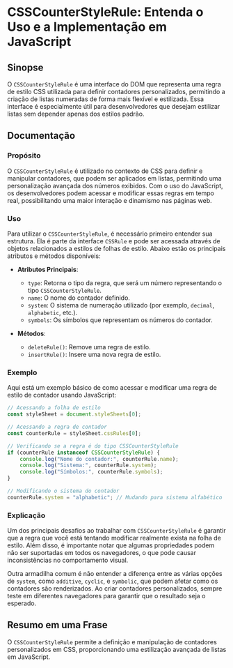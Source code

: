 <!--
Meta Description: # CSSCounterStyleRule: Entenda o Uso e a Implementação em JavaScript ## Sinopse O `CSSCounterStyleRule` é uma interface do DOM que representa uma regr...
Meta Keywords: que, csscounterstylerule, uma, regra, estilo
-->

# CSSCounterStyleRule: Entenda o Uso e a Implementação em JavaScript

## Sinopse
O `CSSCounterStyleRule` é uma interface do DOM que representa uma regra de estilo CSS utilizada para definir contadores personalizados, permitindo a criação de listas numeradas de forma mais flexível e estilizada. Essa interface é especialmente útil para desenvolvedores que desejam estilizar listas sem depender apenas dos estilos padrão.

## Documentação
### Propósito
O `CSSCounterStyleRule` é utilizado no contexto de CSS para definir e manipular contadores, que podem ser aplicados em listas, permitindo uma personalização avançada dos números exibidos. Com o uso do JavaScript, os desenvolvedores podem acessar e modificar essas regras em tempo real, possibilitando uma maior interação e dinamismo nas páginas web.

### Uso
Para utilizar o `CSSCounterStyleRule`, é necessário primeiro entender sua estrutura. Ela é parte da interface `CSSRule` e pode ser acessada através de objetos relacionados a estilos de folhas de estilo. Abaixo estão os principais atributos e métodos disponíveis:

- **Atributos Principais**:
  - `type`: Retorna o tipo da regra, que será um número representando o tipo `CSSCounterStyleRule`.
  - `name`: O nome do contador definido.
  - `system`: O sistema de numeração utilizado (por exemplo, `decimal`, `alphabetic`, etc.).
  - `symbols`: Os símbolos que representam os números do contador.
  
- **Métodos**:
  - `deleteRule()`: Remove uma regra de estilo.
  - `insertRule()`: Insere uma nova regra de estilo.

### Exemplo
Aqui está um exemplo básico de como acessar e modificar uma regra de estilo de contador usando JavaScript:

```javascript
// Acessando a folha de estilo
const styleSheet = document.styleSheets[0];

// Acessando a regra de contador
const counterRule = styleSheet.cssRules[0];

// Verificando se a regra é do tipo CSSCounterStyleRule
if (counterRule instanceof CSSCounterStyleRule) {
    console.log("Nome do contador:", counterRule.name);
    console.log("Sistema:", counterRule.system);
    console.log("Símbolos:", counterRule.symbols);
}

// Modificando o sistema do contador
counterRule.system = "alphabetic"; // Mudando para sistema alfabético
```

### Explicação
Um dos principais desafios ao trabalhar com `CSSCounterStyleRule` é garantir que a regra que você está tentando modificar realmente exista na folha de estilo. Além disso, é importante notar que algumas propriedades podem não ser suportadas em todos os navegadores, o que pode causar inconsistências no comportamento visual.

Outra armadilha comum é não entender a diferença entre as várias opções de `system`, como `additive`, `cyclic`, e `symbolic`, que podem afetar como os contadores são renderizados. Ao criar contadores personalizados, sempre teste em diferentes navegadores para garantir que o resultado seja o esperado.

## Resumo em uma Frase
O `CSSCounterStyleRule` permite a definição e manipulação de contadores personalizados em CSS, proporcionando uma estilização avançada de listas em JavaScript.